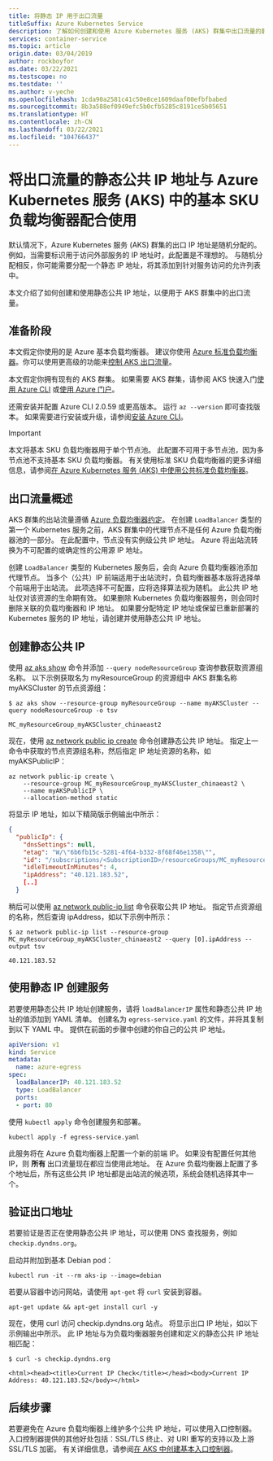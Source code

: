 ```yaml
---
title: 将静态 IP 用于出口流量
titleSuffix: Azure Kubernetes Service
description: 了解如何创建和使用 Azure Kubernetes 服务 (AKS) 群集中出口流量的静态公共 IP 地址
services: container-service
ms.topic: article
origin.date: 03/04/2019
author: rockboyfor
ms.date: 03/22/2021
ms.testscope: no
ms.testdate: ''
ms.author: v-yeche
ms.openlocfilehash: 1cda90a2581c41c50e8ce1609daaf00efbfbabed
ms.sourcegitcommit: 8b3a588ef0949efc5b0cfb5285c8191ce5b05651
ms.translationtype: HT
ms.contentlocale: zh-CN
ms.lasthandoff: 03/22/2021
ms.locfileid: "104766437"
---
```

# <a name="use-a-static-public-ip-address-for-egress-traffic-with-a-basic-sku-load-balancer-in-azure-kubernetes-service-aks"></a>将出口流量的静态公共 IP 地址与 Azure Kubernetes 服务 (AKS) 中的基本 SKU 负载均衡器配合使用

默认情况下，Azure Kubernetes 服务 (AKS) 群集的出口 IP 地址是随机分配的。 例如，当需要标识用于访问外部服务的 IP 地址时，此配置是不理想的。 与随机分配相反，你可能需要分配一个静态 IP 地址，将其添加到针对服务访问的允许列表中。

本文介绍了如何创建和使用静态公共 IP 地址，以便用于 AKS 群集中的出口流量。

## <a name="before-you-begin"></a>准备阶段

本文假定你使用的是 Azure 基本负载均衡器。  建议你使用 [Azure 标准负载均衡器](../load-balancer/load-balancer-overview.md)。你可以使用更高级的功能来[控制 AKS 出口流量](./limit-egress-traffic.md)。

本文假定你拥有现有的 AKS 群集。 如果需要 AKS 群集，请参阅 AKS 快速入门[使用 Azure CLI][aks-quickstart-cli] 或[使用 Azure 门户][aks-quickstart-portal]。

还需安装并配置 Azure CLI 2.0.59 或更高版本。 运行 `az --version` 即可查找版本。 如果需要进行安装或升级，请参阅[安装 Azure CLI][install-azure-cli]。

> [!IMPORTANT]
> 本文将基本 SKU 负载均衡器用于单个节点池。 此配置不可用于多节点池，因为多节点池不支持基本 SKU 负载均衡器。 有关使用标准  SKU 负载均衡器的更多详细信息，请参阅[在 Azure Kubernetes 服务 (AKS) 中使用公共标准负载均衡器][slb]。

## <a name="egress-traffic-overview"></a>出口流量概述

AKS 群集的出站流量遵循 [Azure 负载均衡器约定][outbound-connections]。 在创建 `LoadBalancer` 类型的第一个 Kubernetes 服务之前，AKS 群集中的代理节点不是任何 Azure 负载均衡器池的一部分。 在此配置中，节点没有实例级公共 IP 地址。 Azure 将出站流转换为不可配置的或确定性的公用源 IP 地址。

创建 `LoadBalancer` 类型的 Kubernetes 服务后，会向 Azure 负载均衡器池添加代理节点。 当多个（公共）IP 前端适用于出站流时，负载均衡器基本版将选择单个前端用于出站流。 此项选择不可配置，应将选择算法视为随机。 此公共 IP 地址仅对该资源的生命期有效。 如果删除 Kubernetes 负载均衡器服务，则会同时删除关联的负载均衡器和 IP 地址。 如果要分配特定 IP 地址或保留已重新部署的 Kubernetes 服务的 IP 地址，请创建并使用静态公共 IP 地址。

## <a name="create-a-static-public-ip"></a>创建静态公共 IP

使用 [az aks show][az-aks-show] 命令并添加 `--query nodeResourceGroup` 查询参数获取资源组名称。 以下示例获取名为 myResourceGroup 的资源组中 AKS 群集名称 myAKSCluster 的节点资源组：

```azurecli
$ az aks show --resource-group myResourceGroup --name myAKSCluster --query nodeResourceGroup -o tsv

MC_myResourceGroup_myAKSCluster_chinaeast2
```

现在，使用 [az network public ip create][az-network-public-ip-create] 命令创建静态公共 IP 地址。 指定上一命令中获取的节点资源组名称，然后指定 IP 地址资源的名称，如 myAKSPublicIP：

```azurecli
az network public-ip create \
    --resource-group MC_myResourceGroup_myAKSCluster_chinaeast2 \
    --name myAKSPublicIP \
    --allocation-method static
```

将显示 IP 地址，如以下精简版示例输出中所示：

```json
{
  "publicIp": {
    "dnsSettings": null,
    "etag": "W/\"6b6fb15c-5281-4f64-b332-8f68f46e1358\"",
    "id": "/subscriptions/<SubscriptionID>/resourceGroups/MC_myResourceGroup_myAKSCluster_chinaeast2/providers/Microsoft.Network/publicIPAddresses/myAKSPublicIP",
    "idleTimeoutInMinutes": 4,
    "ipAddress": "40.121.183.52",
    [..]
  }
```

稍后可以使用 [az network public-ip list][az-network-public-ip-list] 命令获取公共 IP 地址。 指定节点资源组的名称，然后查询 ipAddress，如以下示例中所示：

```azurecli
$ az network public-ip list --resource-group MC_myResourceGroup_myAKSCluster_chinaeast2 --query [0].ipAddress --output tsv

40.121.183.52
```

## <a name="create-a-service-with-the-static-ip"></a>使用静态 IP 创建服务

若要使用静态公共 IP 地址创建服务，请将 `loadBalancerIP` 属性和静态公共 IP 地址的值添加到 YAML 清单。 创建名为 `egress-service.yaml` 的文件，并将其复制到以下 YAML 中。 提供在前面的步骤中创建的你自己的公共 IP 地址。

```yaml
apiVersion: v1
kind: Service
metadata:
  name: azure-egress
spec:
  loadBalancerIP: 40.121.183.52
  type: LoadBalancer
  ports:
  - port: 80
```

使用 `kubectl apply` 命令创建服务和部署。

```console
kubectl apply -f egress-service.yaml
```

此服务将在 Azure 负载均衡器上配置一个新的前端 IP。 如果没有配置任何其他 IP，则 **所有** 出口流量现在都应当使用此地址。 在 Azure 负载均衡器上配置了多个地址后，所有这些公共 IP 地址都是出站流的候选项，系统会随机选择其中一个。

## <a name="verify-egress-address"></a>验证出口地址

若要验证是否正在使用静态公共 IP 地址，可以使用 DNS 查找服务，例如 `checkip.dyndns.org`。

启动并附加到基本 Debian pod：

```console
kubectl run -it --rm aks-ip --image=debian
```

若要从容器中访问网站，请使用 `apt-get` 将 `curl` 安装到容器。

```console
apt-get update && apt-get install curl -y
```

现在，使用 curl 访问 checkip.dyndns.org 站点。 将显示出口 IP 地址，如以下示例输出中所示。 此 IP 地址与为负载均衡器服务创建和定义的静态公共 IP 地址相匹配：

```console
$ curl -s checkip.dyndns.org

<html><head><title>Current IP Check</title></head><body>Current IP Address: 40.121.183.52</body></html>
```

## <a name="next-steps"></a>后续步骤

若要避免在 Azure 负载均衡器上维护多个公共 IP 地址，可以使用入口控制器。 入口控制器提供的其他好处包括：SSL/TLS 终止、对 URI 重写的支持以及上游 SSL/TLS 加密。 有关详细信息，请参阅[在 AKS 中创建基本入口控制器][ingress-aks-cluster]。

<!-- LINKS - internal -->

[az-network-public-ip-create]: https://docs.azure.cn/cli/network/public-ip#az_network_public_ip_create
[az-network-public-ip-list]: https://docs.azure.cn/cli/network/public-ip#az_network_public_ip_list
[az-aks-show]: https://docs.azure.cn/cli/aks#az_aks_show
[azure-cli-install]: https://docs.microsoft.com/cli/azure/install-azure-cli
[ingress-aks-cluster]: ./ingress-basic.md
[outbound-connections]: ../load-balancer/load-balancer-outbound-connections.md#scenarios
[public-ip-create]: https://docs.azure.cn/cli/network/public-ip#az_network_public_ip_create
[aks-quickstart-cli]: kubernetes-walkthrough.md
[aks-quickstart-portal]: kubernetes-walkthrough-portal.md
[install-azure-cli]: https://docs.microsoft.com/cli/azure/install-azure-cli
[slb]: load-balancer-standard.md

<!--Update_Description: update meta properties, wording update, update link-->
